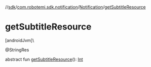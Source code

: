 //[sdk](../../../index.md)/[com.robotemi.sdk.notification](../index.md)/[Notification](index.md)/[getSubtitleResource](get-subtitle-resource.md)

# getSubtitleResource

[androidJvm]\

@StringRes

abstract fun [getSubtitleResource](get-subtitle-resource.md)(): [Int](https://kotlinlang.org/api/latest/jvm/stdlib/kotlin/-int/index.html)
